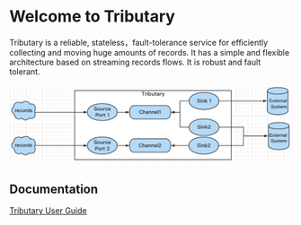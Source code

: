 # Welcome to Tributary

Tributary is a reliable, stateless，fault-tolerance service for efficiently collecting and moving huge amounts of records.
It has a simple and flexible architecture based on streaming records flows. It is robust and fault tolerant.

![image](doc/picture/tributary.png)

## Documentation

[Tributary User Guide](doc/user_guide.md)